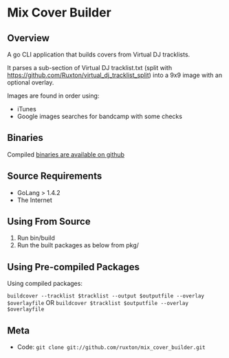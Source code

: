 Mix Cover Builder
====================================

Overview
--------

A go CLI application that builds covers from Virtual DJ tracklists.

It parses a sub-section of Virtual DJ tracklist.txt (split with
https://github.com/Ruxton/virtual_dj_tracklist_split) into a 9x9 image with an
optional overlay.

Images are found in order using:
 * iTunes
 * Google images searches for bandcamp with some checks

Binaries
---------

Compiled [binaries are available on github](https://github.com/Ruxton/mixcloud_uploader/releases)

Source Requirements
------------

* GoLang > 1.4.2
* The Internet

Using From Source
--------------------------------

  1. Run bin/build
  1. Run the built packages as below from pkg/

Using Pre-compiled Packages
---------------------------

Using compiled packages:

  `buildcover --tracklist $tracklist --output $outputfile --overlay $overlayfile`
  OR
  `buildcover $tracklist $outputfile --overlay $overlayfile`

Meta
----

* Code: `git clone git://github.com/ruxton/mix_cover_builder.git`
